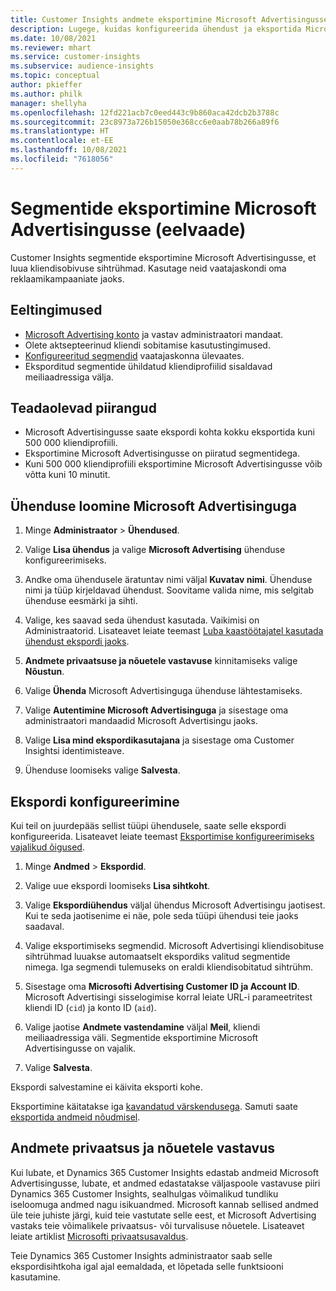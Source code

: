```yaml
---
title: Customer Insights andmete eksportimine Microsoft Advertisingusse
description: Lugege, kuidas konfigureerida ühendust ja eksportida Microsoft Advertisingusse.
ms.date: 10/08/2021
ms.reviewer: mhart
ms.service: customer-insights
ms.subservice: audience-insights
ms.topic: conceptual
author: pkieffer
ms.author: philk
manager: shellyha
ms.openlocfilehash: 12fd221acb7c0eed443c9b860aca42dcb2b3788c
ms.sourcegitcommit: 23c8973a726b15050e368cc6e0aab78b266a89f6
ms.translationtype: HT
ms.contentlocale: et-EE
ms.lasthandoff: 10/08/2021
ms.locfileid: "7618056"
---
```

# <a name="export-segments-to-microsoft-advertising-preview"></a>Segmentide eksportimine Microsoft Advertisingusse (eelvaade)

Customer Insights segmentide eksportimine Microsoft Advertisingusse, et luua kliendisobivuse sihtrühmad. Kasutage neid vaatajaskondi oma reklaamikampaaniate jaoks.

## <a name="prerequisites"></a>Eeltingimused

-   [Microsoft Advertising konto](https://ads.microsoft.com/) ja vastav administraatori mandaat.
-   Olete aktsepteerinud kliendi sobitamise kasutustingimused. 
-   [Konfigureeritud segmendid](segments.md) vaatajaskonna ülevaates.
-   Eksporditud segmentide ühildatud kliendiprofiilid sisaldavad meiliaadressiga välja.

## <a name="known-limitations"></a>Teadaolevad piirangud

- Microsoft Advertisingusse saate ekspordi kohta kokku eksportida kuni 500 000 kliendiprofiili.
- Eksportimine Microsoft Advertisingusse on piiratud segmentidega.
- Kuni 500 000 kliendiprofiili eksportimine Microsoft Advertisingusse võib võtta kuni 10 minutit. 


## <a name="set-up-the-connection-to-microsoft-advertising"></a>Ühenduse loomine Microsoft Advertisinguga

1. Minge **Administraator** > **Ühendused**.

1. Valige **Lisa ühendus** ja valige **Microsoft Advertising** ühenduse konfigureerimiseks.

1. Andke oma ühendusele äratuntav nimi väljal **Kuvatav nimi**. Ühenduse nimi ja tüüp kirjeldavad ühendust. Soovitame valida nime, mis selgitab ühenduse eesmärki ja sihti.

1. Valige, kes saavad seda ühendust kasutada. Vaikimisi on Administraatorid. Lisateavet leiate teemast [Luba kaastöötajatel kasutada ühendust ekspordi jaoks](connections.md#allow-contributors-to-use-a-connection-for-exports).

1. **Andmete privaatsuse ja nõuetele vastavuse** kinnitamiseks valige **Nõustun**.

1. Valige **Ühenda** Microsoft Advertisinguga ühenduse lähtestamiseks.

1. Valige **Autentimine Microsoft Advertisinguga** ja sisestage oma administraatori mandaadid Microsoft Advertisingu jaoks.

1. Valige **Lisa mind ekspordikasutajana** ja sisestage oma Customer Insightsi identimisteave.

1. Ühenduse loomiseks valige **Salvesta**.

## <a name="configure-an-export"></a>Ekspordi konfigureerimine

Kui teil on juurdepääs sellist tüüpi ühendusele, saate selle ekspordi konfigureerida. Lisateavet leiate teemast [Eksportimise konfigureerimiseks vajalikud õigused](export-destinations.md#set-up-a-new-export).

1. Minge **Andmed** > **Ekspordid**.

1. Valige uue ekspordi loomiseks **Lisa sihtkoht**.

1. Valige **Ekspordiühendus** väljal ühendus Microsoft Advertisingu jaotisest. Kui te seda jaotisenime ei näe, pole seda tüüpi ühendusi teie jaoks saadaval.

1. Valige eksportimiseks segmendid. Microsoft Advertisingi kliendisobituse sihtrühmad luuakse automaatselt ekspordiks valitud segmentide nimega. Iga segmendi tulemuseks on eraldi kliendisobitatud sihtrühm. 

1. Sisestage oma **Microsofti Advertising Customer ID ja Account ID**. Microsoft Advertisingi sisselogimise korral leiate URL-i parameetritest kliendi ID (`cid`) ja konto ID (`aid`).

1. Valige jaotise **Andmete vastendamine** väljal **Meil**, kliendi meiliaadressiga väli. Segmentide eksportimine Microsoft Advertisingusse on vajalik.

1. Valige **Salvesta**.

Ekspordi salvestamine ei käivita eksporti kohe.

Eksportimine käitatakse iga [kavandatud värskendusega](system.md#schedule-tab). Samuti saate [eksportida andmeid nõudmisel](export-destinations.md#run-exports-on-demand). 


## <a name="data-privacy-and-compliance"></a>Andmete privaatsus ja nõuetele vastavus

Kui lubate, et Dynamics 365 Customer Insights edastab andmeid Microsoft Advertisingusse, lubate, et andmed edastatakse väljaspoole vastavuse piiri Dynamics 365 Customer Insights, sealhulgas võimalikud tundliku iseloomuga andmed nagu isikuandmed. Microsoft kannab sellised andmed üle teie juhiste järgi, kuid teie vastutate selle eest, et Microsoft Advertising vastaks teie võimalikele privaatsus- või turvalisuse nõuetele. Lisateavet leiate artiklist [Microsofti privaatsusavaldus](https://go.microsoft.com/fwlink/?linkid=396732).

Teie Dynamics 365 Customer Insights administraator saab selle ekspordisihtkoha igal ajal eemaldada, et lõpetada selle funktsiooni kasutamine.
